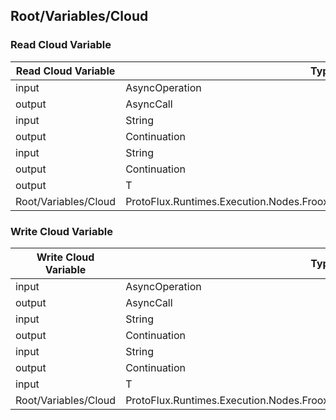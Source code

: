<!-----------------------------------------------------------------------+
 ! This file has been generated using a script. Do not edit it manually. !
 ! Edit the individual node pages instead.                               !
 +----------------------------------------------------------------------->

## Root/Variables/Cloud

### Read Cloud Variable

<!-- embed:start:ProtoFlux.Runtimes.Execution.Nodes.FrooxEngine.Cloud.ReadValueCloudVariable`1 -->
<!-- ProtofluxNode:start -->
| Read Cloud Variable  | Type                                                                          | Label           |
| -------------------- | ----------------------------------------------------------------------------- | --------------- |
| input                | AsyncOperation                                                                | *               |
| output               | AsyncCall                                                                     | OnRequest       |
| input                | String                                                                        | Path            |
| output               | Continuation                                                                  | OnDone          |
| input                | String                                                                        | VariableOwnerId |
| output               | Continuation                                                                  | OnFail          |
| output               | T                                                                             | Value           |
| Root/Variables/Cloud | ProtoFlux.Runtimes.Execution.Nodes.FrooxEngine.Cloud.ReadValueCloudVariable`1 |                 |
<!-- ProtofluxNode:end -->
<!-- embed:end:ProtoFlux.Runtimes.Execution.Nodes.FrooxEngine.Cloud.ReadValueCloudVariable`1 -->


### Write Cloud Variable

<!-- embed:start:ProtoFlux.Runtimes.Execution.Nodes.FrooxEngine.Cloud.WriteValueCloudVariable`1 -->
<!-- ProtofluxNode:start -->
| Write Cloud Variable | Type                                                                           | Label           |
| -------------------- | ------------------------------------------------------------------------------ | --------------- |
| input                | AsyncOperation                                                                 | *               |
| output               | AsyncCall                                                                      | OnRequest       |
| input                | String                                                                         | Path            |
| output               | Continuation                                                                   | OnDone          |
| input                | String                                                                         | VariableOwnerId |
| output               | Continuation                                                                   | OnFail          |
| input                | T                                                                              | Value           |
| Root/Variables/Cloud | ProtoFlux.Runtimes.Execution.Nodes.FrooxEngine.Cloud.WriteValueCloudVariable`1 |                 |
<!-- ProtofluxNode:end -->
<!-- embed:end:ProtoFlux.Runtimes.Execution.Nodes.FrooxEngine.Cloud.WriteValueCloudVariable`1 -->


